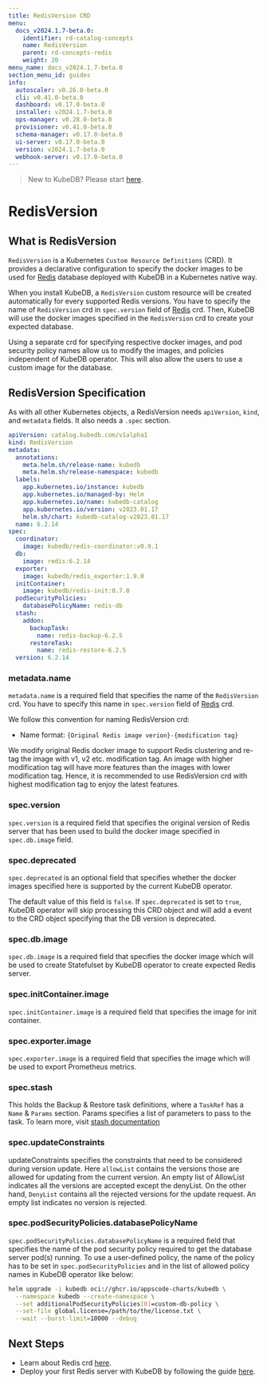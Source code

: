 ```yaml
---
title: RedisVersion CRD
menu:
  docs_v2024.1.7-beta.0:
    identifier: rd-catalog-concepts
    name: RedisVersion
    parent: rd-concepts-redis
    weight: 20
menu_name: docs_v2024.1.7-beta.0
section_menu_id: guides
info:
  autoscaler: v0.26.0-beta.0
  cli: v0.41.0-beta.0
  dashboard: v0.17.0-beta.0
  installer: v2024.1.7-beta.0
  ops-manager: v0.28.0-beta.0
  provisioner: v0.41.0-beta.0
  schema-manager: v0.17.0-beta.0
  ui-server: v0.17.0-beta.0
  version: v2024.1.7-beta.0
  webhook-server: v0.17.0-beta.0
---
```


> New to KubeDB? Please start [here](/docs/v2024.1.7-beta.0/README).

# RedisVersion

## What is RedisVersion

`RedisVersion` is a Kubernetes `Custom Resource Definitions` (CRD). It provides a declarative configuration to specify the docker images to be used for [Redis](https://redis.io/) database deployed with KubeDB in a Kubernetes native way.

When you install KubeDB, a `RedisVersion` custom resource will be created automatically for every supported Redis versions. You have to specify the name of `RedisVersion` crd in `spec.version` field of [Redis](/docs/v2024.1.7-beta.0/guides/redis/concepts/redis) crd. Then, KubeDB will use the docker images specified in the `RedisVersion` crd to create your expected database.

Using a separate crd for specifying respective docker images, and pod security policy names allow us to modify the images, and policies independent of KubeDB operator. This will also allow the users to use a custom image for the database.

## RedisVersion Specification

As with all other Kubernetes objects, a RedisVersion needs `apiVersion`, `kind`, and `metadata` fields. It also needs a `.spec` section.

```yaml
apiVersion: catalog.kubedb.com/v1alpha1
kind: RedisVersion
metadata:
  annotations:
    meta.helm.sh/release-name: kubedb
    meta.helm.sh/release-namespace: kubedb
  labels:
    app.kubernetes.io/instance: kubedb
    app.kubernetes.io/managed-by: Helm
    app.kubernetes.io/name: kubedb-catalog
    app.kubernetes.io/version: v2023.01.17
    helm.sh/chart: kubedb-catalog-v2023.01.17
  name: 6.2.14
spec:
  coordinator:
    image: kubedb/redis-coordinator:v0.9.1
  db:
    image: redis:6.2.14
  exporter:
    image: kubedb/redis_exporter:1.9.0
  initContainer:
    image: kubedb/redis-init:0.7.0
  podSecurityPolicies:
    databasePolicyName: redis-db
  stash:
    addon:
      backupTask:
        name: redis-backup-6.2.5
      restoreTask:
        name: redis-restore-6.2.5
  version: 6.2.14
```

### metadata.name

`metadata.name` is a required field that specifies the name of the `RedisVersion` crd. You have to specify this name in `spec.version` field of [Redis](/docs/v2024.1.7-beta.0/guides/redis/concepts/redis) crd.

We follow this convention for naming RedisVersion crd:

- Name format: `{Original Redis image verion}-{modification tag}`

We modify original Redis docker image to support Redis clustering and re-tag the image with v1, v2 etc. modification tag. An image with higher modification tag will have more features than the images with lower modification tag. Hence, it is recommended to use RedisVersion crd with highest modification tag to enjoy the latest features.

### spec.version

`spec.version` is a required field that specifies the original version of Redis server that has been used to build the docker image specified in `spec.db.image` field.

### spec.deprecated

`spec.deprecated` is an optional field that specifies whether the docker images specified here is supported by the current KubeDB operator.

The default value of this field is `false`. If `spec.deprecated` is set to `true`, KubeDB operator will skip processing this CRD object and will add a event to the CRD object specifying that the DB version is deprecated.

### spec.db.image

`spec.db.image` is a required field that specifies the docker image which will be used to create Statefulset by KubeDB operator to create expected Redis server.

### spec.initContainer.image

`spec.initContainer.image` is a required field that specifies the image for init container.

### spec.exporter.image

`spec.exporter.image` is a required field that specifies the image which will be used to export Prometheus metrics.

### spec.stash

This holds the Backup & Restore task definitions, where a `TaskRef` has a `Name` & `Params` section. Params specifies a list of parameters to pass to the task.
To learn more, visit [stash documentation](https://stash.run/)

### spec.updateConstraints
updateConstraints specifies the constraints that need to be considered during version update. Here `allowList` contains the versions those are allowed for updating from the current version.
An empty list of AllowList indicates all the versions are accepted except the denyList.
On the other hand, `DenyList` contains all the rejected versions for the update request. An empty list indicates no version is rejected.

### spec.podSecurityPolicies.databasePolicyName

`spec.podSecurityPolicies.databasePolicyName` is a required field that specifies the name of the pod security policy required to get the database server pod(s) running. To use a user-defined policy, the name of the policy has to be set in `spec.podSecurityPolicies` and in the list of allowed policy names in KubeDB operator like below:

```bash
helm upgrade -i kubedb oci://ghcr.io/appscode-charts/kubedb \
  --namespace kubedb --create-namespace \
  --set additionalPodSecurityPolicies[0]=custom-db-policy \
  --set-file global.license=/path/to/the/license.txt \
  --wait --burst-limit=10000 --debug
```

## Next Steps

- Learn about Redis crd [here](/docs/v2024.1.7-beta.0/guides/redis/concepts/redis).
- Deploy your first Redis server with KubeDB by following the guide [here](/docs/v2024.1.7-beta.0/guides/redis/quickstart/quickstart).

